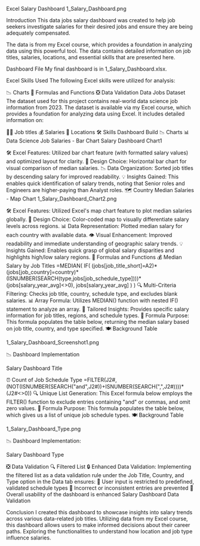 Excel Salary Dashboard
1_Salary_Dashboard.png

Introduction
This data jobs salary dashboard was created to help job seekers investigate salaries for their desired jobs and ensure they are being adequately compensated.

The data is from my Excel course, which provides a foundation in analyzing data using this powerful tool. The data contains detailed information on job titles, salaries, locations, and essential skills that are presented here.

Dashboard File
My final dashboard is in 1_Salary_Dashboard.xlsx.

Excel Skills Used
The following Excel skills were utilized for analysis:

📉 Charts
🧮 Formulas and Functions
❎ Data Validation
Data Jobs Dataset
The dataset used for this project contains real-world data science job information from 2023. The dataset is available via my Excel course, which provides a foundation for analyzing data using Excel. It includes detailed information on:

👨‍💼 Job titles
💰 Salaries
📍 Locations
🛠️ Skills
Dashboard Build
📉 Charts
📊 Data Science Job Salaries - Bar Chart
Salary Dashboard Chart1

🛠️ Excel Features: Utilized bar chart feature (with formatted salary values) and optimized layout for clarity.
🎨 Design Choice: Horizontal bar chart for visual comparison of median salaries.
📉 Data Organization: Sorted job titles by descending salary for improved readability.
💡 Insights Gained: This enables quick identification of salary trends, noting that Senior roles and Engineers are higher-paying than Analyst roles.
🗺️ Country Median Salaries - Map Chart
1_Salary_Dashboard_Chart2.png

🛠️ Excel Features: Utilized Excel's map chart feature to plot median salaries globally.
🎨 Design Choice: Color-coded map to visually differentiate salary levels across regions.
📊 Data Representation: Plotted median salary for each country with available data.
👁️ Visual Enhancement: Improved readability and immediate understanding of geographic salary trends.
💡 Insights Gained: Enables quick grasp of global salary disparities and highlights high/low salary regions.
🧮 Formulas and Functions
💰 Median Salary by Job Titles
=MEDIAN(
IF(
    (jobs[job_title_short]=A2)*
    (jobs[job_country]=country)*
    (ISNUMBER(SEARCH(type,jobs[job_schedule_type])))*
    (jobs[salary_year_avg]<>0),
    jobs[salary_year_avg]
)
)
🔍 Multi-Criteria Filtering: Checks job title, country, schedule type, and excludes blank salaries.
📊 Array Formula: Utilizes MEDIAN() function with nested IF() statement to analyze an array.
🎯 Tailored Insights: Provides specific salary information for job titles, regions, and schedule types.
🔢 Formula Purpose: This formula populates the table below, returning the median salary based on job title, country, and type specified.
🍽️ Background Table

1_Salary_Dashboard_Screenshot1.png

📉 Dashboard Implementation

Salary Dashboard Title

⏰ Count of Job Schedule Type
=FILTER(J2#,(NOT(ISNUMBER(SEARCH("and",J2#))+ISNUMBER(SEARCH(",",J2#))))*(J2#<>0))
🔍 Unique List Generation: This Excel formula below employs the FILTER() function to exclude entries containing "and" or commas, and omit zero values.
🔢 Formula Purpose: This formula populates the table below, which gives us a list of unique job schedule types.
🍽️ Background Table

1_Salary_Dashboard_Type.png

📉 Dashboard Implementation:

Salary Dashboard Type

❎ Data Validation
🔍 Filtered List
🔒 Enhanced Data Validation: Implementing the filtered list as a data validation rule under the Job Title, Country, and Type option in the Data tab ensures:
🎯 User input is restricted to predefined, validated schedule types
🚫 Incorrect or inconsistent entries are prevented
👥 Overall usability of the dashboard is enhanced
Salary Dashboard Data Validation

Conclusion
I created this dashboard to showcase insights into salary trends across various data-related job titles. Utilizing data from my Excel course, this dashboard allows users to make informed decisions about their career paths. Exploring the functionalities to understand how location and job type influence salaries.
